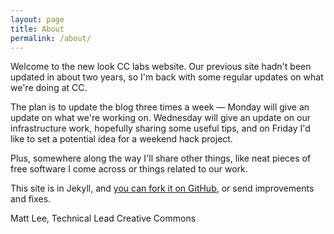 ```yaml
---
layout: page
title: About
permalink: /about/
---
```


Welcome to the new look CC labs website. Our previous site hadn't been
updated in about two years, so I'm back with some regular updates on
what we're doing at CC.

The plan is to update the blog three times a week &mdash; Monday will
give an update on what we're working on. Wednesday will give an update
on our infrastructure work, hopefully sharing some useful tips, and on
Friday I'd like to set a potential idea for a weekend hack project.

Plus, somewhere along the way I'll share other things, like neat
pieces of free software I come across or things related to our
work.

This site is in Jekyll, and [you can fork it on GitHub](https://github.com/creativecommons/labs), or send
improvements and fixes.

Matt Lee,
Technical Lead
Creative Commons
